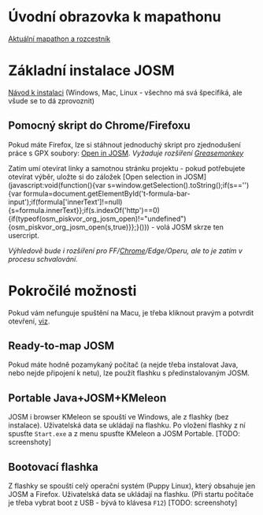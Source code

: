 # Úvodní obrazovka k mapathonu

[Aktuální mapathon a rozcestník](https://piskvor.github.io/missingMapsMisc/start/)

# Základní instalace JOSM 

[Návod k instalaci](JOSMmissingmaps.html) (Windows, Mac, Linux - všechno má svá špecifiká, ale všude se to dá zprovoznit)

## Pomocný skript do Chrome/Firefoxu

Pokud máte Firefox, lze si stáhnout jednoduchý skript pro zjednodušení práce s GPX soubory: [Open in JOSM](userscripts/Open_in_JOSM/Open_in_JOSM.user.js). *Vyžaduje rozšíření [Greasemonkey](https://addons.mozilla.org/en-US/firefox/addon/greasemonkey/)*

Zatím umí otevírat linky a samotnou stránku projektu - pokud potřebujete otevírat výběr, uložte si do záložek [Open selection in JOSM](javascript:void(function(){var s=window.getSelection().toString();if(s==''){var formula=document.getElementById('t-formula-bar-input');if(formula['innerText']!=null){s=formula.innerText}};if(s.indexOf('http')==0){if(typeof(osm_piskvor_org_josm_open)!="undefined"){osm_piskvor_org_josm_open(s,true)}};}())) - volá JOSM skrze ten usercript. 

*Výhledově bude i rozšíření pro FF/[Chrome](Open_in_JOSM.crx)/Edge/Operu, ale to je zatím v procesu schvalování.*

# Pokročilé možnosti

Pokud vám nefunguje spuštění na Macu, je třeba kliknout pravým a potvrdit otevření, [viz](https://josm.openstreetmap.de/wiki/Download#MacOSXerrors). 

## Ready-to-map JOSM

Pokud máte hodně pozamykaný počítač (a nejde třeba instalovat Java, nebo nejde připojení k netu), lze použít flashku s předinstalovaným JOSM.

## Portable Java+JOSM+KMeleon

JOSM i browser KMeleon se spouští ve Windows, ale z flashky (bez instalace). Uživatelská data se ukládají na flashku.  Po vložení flashky z ní spusťte `Start.exe` a z menu spusťte KMeleon a JOSM Portable.
[TODO: screenshoty]

## Bootovací flashka

Z flashky se spouští celý operační systém (Puppy Linux), který obsahuje jen JOSM a Firefox. Uživatelská data se ukládají na flashku. (Při startu počítače je třeba vybrat boot z USB - bývá to klávesa `F12`)
[TODO: screenshoty]
